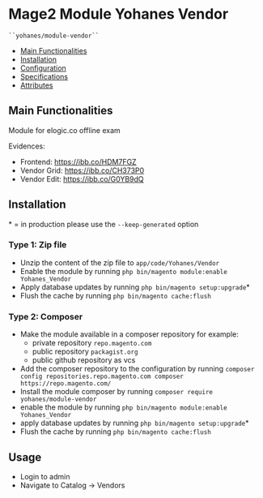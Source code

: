 # Mage2 Module Yohanes Vendor

    ``yohanes/module-vendor``

 - [Main Functionalities](#markdown-header-main-functionalities)
 - [Installation](#markdown-header-installation)
 - [Configuration](#markdown-header-configuration)
 - [Specifications](#markdown-header-specifications)
 - [Attributes](#markdown-header-attributes)


## Main Functionalities
Module for elogic.co offline exam

Evidences:
- Frontend: https://ibb.co/HDM7FGZ
- Vendor Grid: https://ibb.co/CH373P0
- Vendor Edit: https://ibb.co/G0YB9dQ

## Installation
\* = in production please use the `--keep-generated` option

### Type 1: Zip file

 - Unzip the content of the zip file to `app/code/Yohanes/Vendor`
 - Enable the module by running `php bin/magento module:enable Yohanes_Vendor`
 - Apply database updates by running `php bin/magento setup:upgrade`\*
 - Flush the cache by running `php bin/magento cache:flush`

### Type 2: Composer

 - Make the module available in a composer repository for example:
    - private repository `repo.magento.com`
    - public repository `packagist.org`
    - public github repository as vcs
 - Add the composer repository to the configuration by running `composer config repositories.repo.magento.com composer https://repo.magento.com/`
 - Install the module composer by running `composer require yohanes/module-vendor`
 - enable the module by running `php bin/magento module:enable Yohanes_Vendor`
 - apply database updates by running `php bin/magento setup:upgrade`\*
 - Flush the cache by running `php bin/magento cache:flush`


## Usage
- Login to admin
- Navigate to Catalog -> Vendors
